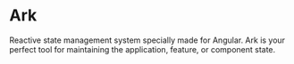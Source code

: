 

# Ark

Reactive state management system specially made for Angular. Ark is your perfect tool for maintaining the application, feature, or component state.
